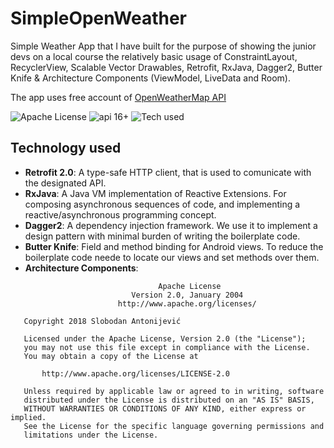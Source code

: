 # SimpleOpenWeather
Simple Weather App that I have built for the purpose of showing the junior devs on a local course the relatively basic usage of ConstraintLayout, RecyclerView, Scalable Vector Drawables, Retrofit, RxJava, Dagger2, Butter Knife & Architecture Components (ViewModel, LiveData and Room).

The app uses free account of [OpenWeatherMap API](https://openweathermap.org/api)

![Apache License](https://img.shields.io/badge/license-Apache--2.0-blue.svg) ![api 16+](https://img.shields.io/badge/API-16%2B-green.svg) ![Tech used](https://img.shields.io/badge/tech-RxJava%20%7C%20Retrofit%20%7C%20Dagger%20%7C%20Butter%20Knife%20%7C%20Architectural%20Components%20%7C%20AndroidX-red.svg)

## Technology used

- **Retrofit 2.0**: A type-safe HTTP client, that is used to comunicate with the designated API.
- **RxJava**: A Java VM implementation of Reactive Extensions. For composing asynchronous sequences of code, and implementing a reactive/asynchronous programming concept.
- **Dagger2**: A dependency injection framework. We use it to implement a design pattern with minimal burden of writing the boilerplate code.
- **Butter Knife**: Field and method binding for Android views. To reduce the boilerplate code neede to locate our views and set methods over them.
- **Architecture Components**: 


```
                                 Apache License
                           Version 2.0, January 2004
                        http://www.apache.org/licenses/

   Copyright 2018 Slobodan Antonijević

   Licensed under the Apache License, Version 2.0 (the "License");
   you may not use this file except in compliance with the License.
   You may obtain a copy of the License at

       http://www.apache.org/licenses/LICENSE-2.0

   Unless required by applicable law or agreed to in writing, software
   distributed under the License is distributed on an "AS IS" BASIS,
   WITHOUT WARRANTIES OR CONDITIONS OF ANY KIND, either express or implied.
   See the License for the specific language governing permissions and
   limitations under the License.
```
